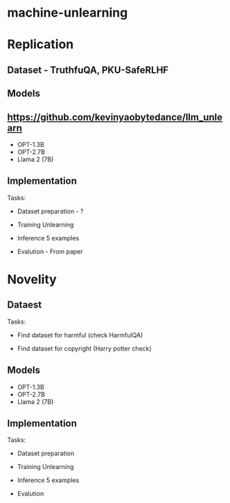 # machine-unlearning

# Replication

## Dataset - TruthfuQA, PKU-SafeRLHF

## Models
## https://github.com/kevinyaobytedance/llm_unlearn
- OPT-1.3B
- OPT-2.7B
- Llama 2 (7B)

## Implementation

Tasks:

- Dataset preparation - ?

- Training Unlearning

- Inference 5 examples

- Evalution - From paper

# Novelity

## Dataest

Tasks:

- Find dataset for harmful (check HarmfulQA)

- Find dataset for copyright (Harry potter check)

## Models

- OPT-1.3B
- OPT-2.7B
- Llama 2 (7B)

## Implementation

Tasks:

- Dataset preparation 

- Training Unlearning

- Inference 5 examples

- Evalution 
